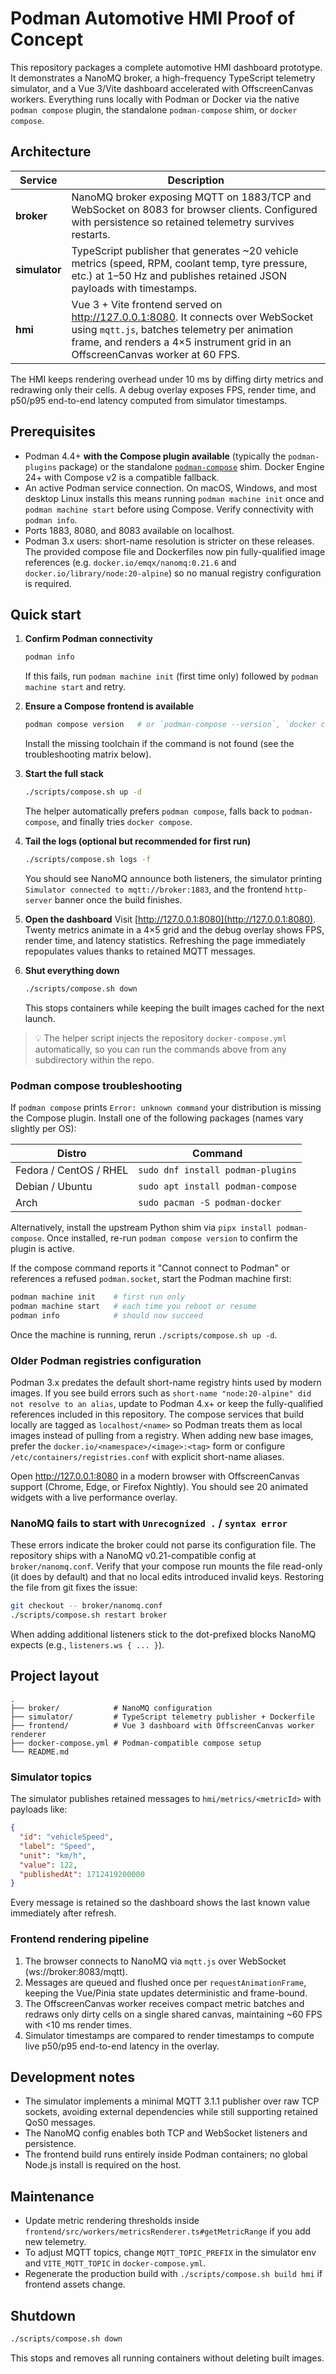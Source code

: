 # Podman Automotive HMI Proof of Concept

This repository packages a complete automotive HMI dashboard prototype. It demonstrates a NanoMQ broker, a high-frequency TypeScript telemetry simulator, and a Vue 3/Vite dashboard accelerated with OffscreenCanvas workers. Everything runs locally with Podman or Docker via the native `podman compose` plugin, the standalone `podman-compose` shim, or `docker compose`.

## Architecture

| Service | Description |
| --- | --- |
| **broker** | NanoMQ broker exposing MQTT on 1883/TCP and WebSocket on 8083 for browser clients. Configured with persistence so retained telemetry survives restarts. |
| **simulator** | TypeScript publisher that generates ~20 vehicle metrics (speed, RPM, coolant temp, tyre pressure, etc.) at 1–50 Hz and publishes retained JSON payloads with timestamps. |
| **hmi** | Vue 3 + Vite frontend served on http://127.0.0.1:8080. It connects over WebSocket using `mqtt.js`, batches telemetry per animation frame, and renders a 4×5 instrument grid in an OffscreenCanvas worker at 60 FPS. |

The HMI keeps rendering overhead under 10 ms by diffing dirty metrics and redrawing only their cells. A debug overlay exposes FPS, render time, and p50/p95 end-to-end latency computed from simulator timestamps.

## Prerequisites

- Podman 4.4+ **with the Compose plugin available** (typically the `podman-plugins` package) or the standalone [`podman-compose`](https://github.com/containers/podman-compose) shim. Docker Engine 24+ with Compose v2 is a compatible fallback.
- An active Podman service connection. On macOS, Windows, and most desktop Linux installs this means running `podman machine init` once and `podman machine start` before using Compose. Verify connectivity with `podman info`.
- Ports 1883, 8080, and 8083 available on localhost.
- Podman 3.x users: short-name resolution is stricter on these releases. The provided compose file and Dockerfiles now pin fully-qualified image references (e.g. `docker.io/emqx/nanomq:0.21.6` and `docker.io/library/node:20-alpine`) so no manual registry configuration is required.

## Quick start

1. **Confirm Podman connectivity**
   ```bash
   podman info
   ```
   If this fails, run `podman machine init` (first time only) followed by `podman machine start` and retry.

2. **Ensure a Compose frontend is available**
   ```bash
   podman compose version   # or `podman-compose --version`, `docker compose version`
   ```
   Install the missing toolchain if the command is not found (see the troubleshooting matrix below).

3. **Start the full stack**
   ```bash
   ./scripts/compose.sh up -d
   ```
   The helper automatically prefers `podman compose`, falls back to `podman-compose`, and finally tries `docker compose`.

4. **Tail the logs (optional but recommended for first run)**
   ```bash
   ./scripts/compose.sh logs -f
   ```
   You should see NanoMQ announce both listeners, the simulator printing `Simulator connected to mqtt://broker:1883`, and the frontend `http-server` banner once the build finishes.

5. **Open the dashboard**
   Visit [http://127.0.0.1:8080](http://127.0.0.1:8080). Twenty metrics animate in a 4×5 grid and the debug overlay shows FPS, render time, and latency statistics. Refreshing the page immediately repopulates values thanks to retained MQTT messages.

6. **Shut everything down**
   ```bash
   ./scripts/compose.sh down
   ```
   This stops containers while keeping the built images cached for the next launch.

> 💡 The helper script injects the repository `docker-compose.yml` automatically, so you can run the commands above from any subdirectory within the repo.

### Podman compose troubleshooting

If `podman compose` prints `Error: unknown command` your distribution is missing the Compose plugin. Install one of the following packages (names vary slightly per OS):

| Distro | Command |
| --- | --- |
| Fedora / CentOS / RHEL | `sudo dnf install podman-plugins` |
| Debian / Ubuntu | `sudo apt install podman-compose` |
| Arch | `sudo pacman -S podman-docker` |

Alternatively, install the upstream Python shim via `pipx install podman-compose`. Once installed, re-run `podman compose version` to confirm the plugin is active.

If the compose command reports it "Cannot connect to Podman" or references a refused `podman.socket`, start the Podman machine first:

```bash
podman machine init    # first run only
podman machine start   # each time you reboot or resume
podman info            # should now succeed
```

Once the machine is running, rerun `./scripts/compose.sh up -d`.

### Older Podman registries configuration

Podman 3.x predates the default short-name registry hints used by modern images. If you see build errors such as `short-name "node:20-alpine" did not resolve to an alias`, update to Podman 4.x+ or keep the fully-qualified references included in this repository. The compose services that build locally are tagged as `localhost/<name>` so Podman treats them as local images instead of pulling from a registry. When adding new base images, prefer the `docker.io/<namespace>/<image>:<tag>` form or configure `/etc/containers/registries.conf` with explicit short-name aliases.

Open http://127.0.0.1:8080 in a modern browser with OffscreenCanvas support (Chrome, Edge, or Firefox Nightly). You should see 20 animated widgets with a live performance overlay.

### NanoMQ fails to start with `Unrecognized .` / `syntax error`

These errors indicate the broker could not parse its configuration file. The repository ships with a NanoMQ v0.21-compatible config at `broker/nanomq.conf`. Verify that your compose run mounts the file read-only (it does by default) and that no local edits introduced invalid keys. Restoring the file from git fixes the issue:

```bash
git checkout -- broker/nanomq.conf
./scripts/compose.sh restart broker
```

When adding additional listeners stick to the dot-prefixed blocks NanoMQ expects (e.g., `listeners.ws { ... }`).

## Project layout

```
.
├── broker/            # NanoMQ configuration
├── simulator/         # TypeScript telemetry publisher + Dockerfile
├── frontend/          # Vue 3 dashboard with OffscreenCanvas worker renderer
├── docker-compose.yml # Podman-compatible compose setup
└── README.md
```

### Simulator topics

The simulator publishes retained messages to `hmi/metrics/<metricId>` with payloads like:

```json
{
  "id": "vehicleSpeed",
  "label": "Speed",
  "unit": "km/h",
  "value": 122,
  "publishedAt": 1712419200000
}
```

Every message is retained so the dashboard shows the last known value immediately after refresh.

### Frontend rendering pipeline

1. The browser connects to NanoMQ via `mqtt.js` over WebSocket (ws://broker:8083/mqtt).
2. Messages are queued and flushed once per `requestAnimationFrame`, keeping the Vue/Pinia state updates deterministic and frame-bound.
3. The OffscreenCanvas worker receives compact metric batches and redraws only dirty cells on a single shared canvas, maintaining ~60 FPS with <10 ms render times.
4. Simulator timestamps are compared to render timestamps to compute live p50/p95 end-to-end latency in the overlay.

## Development notes

- The simulator implements a minimal MQTT 3.1.1 publisher over raw TCP sockets, avoiding external dependencies while still supporting retained QoS0 messages.
- The NanoMQ config enables both TCP and WebSocket listeners and persistence.
- The frontend build runs entirely inside Podman containers; no global Node.js install is required on the host.

## Maintenance

- Update metric rendering thresholds inside `frontend/src/workers/metricsRenderer.ts#getMetricRange` if you add new telemetry.
- To adjust MQTT topics, change `MQTT_TOPIC_PREFIX` in the simulator env and `VITE_MQTT_TOPIC` in `docker-compose.yml`.
- Regenerate the production build with `./scripts/compose.sh build hmi` if frontend assets change.

## Shutdown

```bash
./scripts/compose.sh down
```

This stops and removes all running containers without deleting built images.
